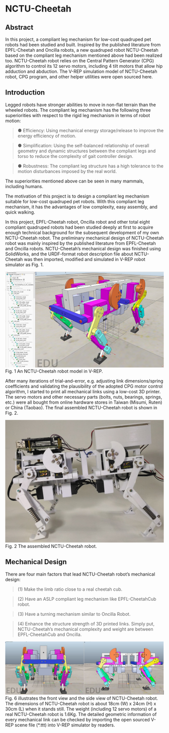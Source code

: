 # NCTU-Cheetah

## Abstract
In this project, a compliant leg mechanism for low-cost quadruped pet robots had been studied and built. Inspired by the published literature from EPFL-Cheetah and Oncilla robots, a new quadruped robot NCTU-Cheetah based on the compliant leg mechanism mentioned above had been realized too. NCTU-Cheetah robot relies on the Central Pattern Generator (CPG) algorithm to control its 12 servo motors, including 4 tilt motors that allow hip adduction and abduction. The V-REP simulation model of NCTU-Cheetah robot, CPG program, and other helper utilities were open sourced here. 

## Introduction
Legged robots have stronger abilities to move in non-flat terrain than the wheeled robots. The compliant leg mechanism has the following three superiorities with respect to the rigid leg mechanism in terms of robot motion:  

> ●	Efficiency: Using mechanical energy storage/release to improve the energy efficiency of motion.  

> ●	Simplification: Using the self-balanced relationship of overall geometry and dynamic structures between the compliant legs and torso to reduce the complexity of gait controller design.  

> ● Robustness: The compliant leg structure has a high tolerance to the motion disturbances imposed by the real world.  

The superiorities mentioned above can be seen in many mammals, including humans.

The motivation of this project is to design a compliant leg mechanism suitable for low-cost quadruped pet robots. With this compliant leg mechanism, it has the advantages of low complexity, easy assembly, and quick walking.  

In this project, EPFL-Cheetah robot, Oncilla robot and other total eight compliant quadruped robots had been studied deeply at first to acquire enough technical background for the subsequent development of my own NCTU-Cheetah robot. The preliminary mechanical design of NCTU-Cheetah robot was mainly inspired by the published literature from EPFL-Cheetah and Oncilla robots. NCTU-Cheetah’s mechanical design was finished using SolidWorks, and the URDF-format robot description file about NCTU-Cheetah was then imported, modified and simulated in V-REP robot simulator as Fig. 1.  
 
![image](https://github.com/kuanyusu/NCTU-Cheetah/blob/master/fig.1.jpg)
Fig. 1 An NCTU-Cheetah robot model in V-REP.  

After many iterations of trial-and-error, e.g. adjusting link dimensions/spring coefficients and validating the plausibility of the adopted CPG motor control algorithm, I started to print all mechanical links using a low-cost 3D printer. The servo motors and other necessary parts (bolts, nuts, bearings, springs, etc.) were all bought from online hardware stores in Taiwan (Misumi, Ruten) or China (Taobao).  The final assembled NCTU-Cheetah robot is shown in Fig. 2.  

![image](https://github.com/kuanyusu/NCTU-Cheetah/blob/master/fig.2.jpg)
Fig. 2  The assembled NCTU-Cheetah robot.  

## Mechanical Design
There are four main factors that lead NCTU-Cheetah robot’s mechanical design:  

> (1) Make the limb ratio close to a real cheetah cub.  

> (2) Have an ASLP compliant leg mechanism like EPFL-CheetahCub robot.  

> (3) Have a turning mechanism similar to Oncilla Robot.  

> (4) Enhance the structure strength of 3D printed links. Simply put, NCTU-Cheetah’s mechanical complexity and weight are between EPFL-CheetahCub and Oncilla.  

![image](https://github.com/kuanyusu/NCTU-Cheetah/blob/master/fig3.JPG)
Fig. 6 illustrates the front view and the side view of NCTU-Cheetah robot. The dimensions of NCTU-Cheetah robot is about 18cm (W) x 24cm (H) x 30cm (L) when it stands still. The weight (including 12 servo motors) of a real NCTU-Cheetah robot is 1.6Kg. The detailed geometric information of every mechanical link can be checked by importing the open sourced V-REP scene file (*.ttt) into V-REP simulator by readers.
  
